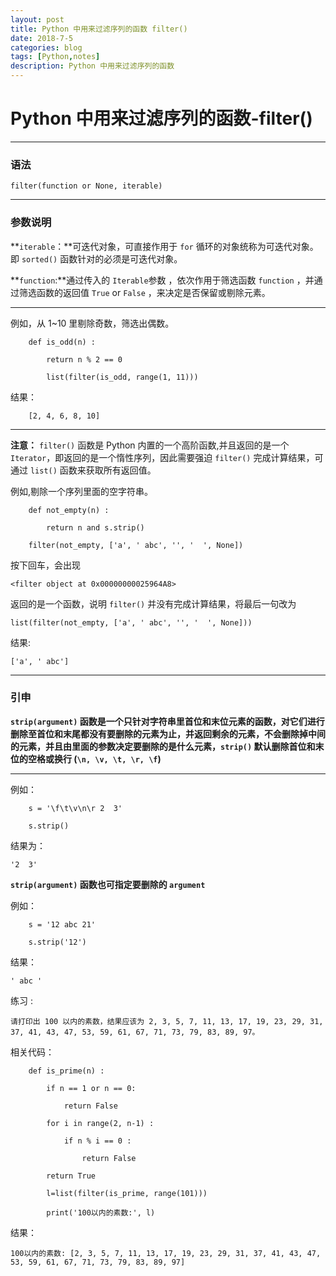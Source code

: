 ```yaml
---
layout: post
title: Python 中用来过滤序列的函数 filter()
date: 2018-7-5
categories: blog
tags: [Python,notes]
description: Python 中用来过滤序列的函数
---
```


# Python 中用来过滤序列的函数-filter()


---

### 语法

`filter(function or None, iterable)`

---
### 参数说明


**`iterable`：**可迭代对象，可直接作用于 `for` 循环的对象统称为可迭代对象。即 `sorted()` 函数针对的必须是可迭代对象。

**`function`:**通过传入的 `Iterable`参数 ，依次作用于筛选函数 `function` ，并通过筛选函数的返回值 `True` or `False` ，来决定是否保留或剔除元素。

---

例如，从 1~10 里剔除奇数，筛选出偶数。


```
	def is_odd(n) :

		return n % 2 == 0

		list(filter(is_odd, range(1, 11)))
```

结果：

```
	[2, 4, 6, 8, 10]
```

---

**注意：** `filter()` 函数是 Python 内置的一个高阶函数,并且返回的是一个 `Iterator`，即返回的是一个惰性序列，因此需要强迫 `filter()` 完成计算结果，可通过 `list()` 函数来获取所有返回值。


例如,剔除一个序列里面的空字符串。

```
	def not_empty(n) :

		return n and s.strip()

	filter(not_empty, ['a', ' abc', '', '  ', None])
```

按下回车，会出现
	
	<filter object at 0x00000000025964A8>

返回的是一个函数，说明 `filter()` 并没有完成计算结果，将最后一句改为

	list(filter(not_empty, ['a', ' abc', '', '  ', None]))

结果:

	['a', ' abc']

---

### 引申

> 

**`strip(argument)` 函数是一个只针对字符串里首位和末位元素的函数，对它们进行删除至首位和末尾都没有要删除的元素为止，并返回剩余的元素，不会删除掉中间的元素，并且由里面的参数决定要删除的是什么元素，`strip()` 默认删除首位和末位的空格或换行 (`\n, \v, \t, \r, \f`)**

---

例如：

```
	s = '\f\t\v\n\r 2  3'
	
	s.strip()
```

结果为：

	'2  3'

**`strip(argument)` 函数也可指定要删除的 `argument`**

例如：

```
	s = '12 abc 21'

	s.strip('12')
```

结果：
	
	' abc '

练习 :

	请打印出 100 以内的素数，结果应该为 2, 3, 5, 7, 11, 13, 17, 19, 23, 29, 31, 37, 41, 43, 47, 53, 59, 61, 67, 71, 73, 79, 83, 89, 97。


相关代码：

```
	def is_prime(n) :

		if n == 1 or n == 0:

			return False

		for i in range(2, n-1) :

			if n % i == 0 :

				return False

		return True  
		
		l=list(filter(is_prime, range(101)))

		print('100以内的素数:', l)
```

结果：

	100以内的素数: [2, 3, 5, 7, 11, 13, 17, 19, 23, 29, 31, 37, 41, 43, 47, 53, 59, 61, 67, 71, 73, 79, 83, 89, 97]


